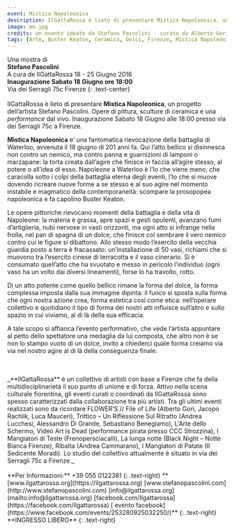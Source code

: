 ```yaml
---
event: Mistica Napoleonica
description: IlGattaRossa è lieto di presentare Mistica Napoleonica, un progetto dell’artista Stefano Pascolini. Opere di pittura, sculture di ceramica e una performance dal vivo." 
image: mn.jpg
credits: un evento ideato da Stefano Pascolini - curato da Alberto Gori e Stefano Pascolini - testo di Cosma Galeni e IlGattaRossa - progetto grafico di Alberto Gori
tags: [Arte, Buster Keaton, Ceramica, Dolci, Firenze, Mistica Napoleonica, Napoleone, Performance, Pittura, Scultura, Stefano Pascolini]
---
```


Una mostra di  
**Stefano Pascolini**  
A cura de IlGattaRossa
18 - 25 Giugno 2016  
**Inaugurazione Sabato 18 Giugno ore 18:00**  
Via dei Serragli 75c Firenze
{: .text-center}
<br />  
IlGattaRossa è lieto di presentare **Mistica Napoleonica**, un progetto dell’artista Stefano Pascolini. 
Opere di pittura, sculture di ceramica e una _performance_ dal vivo. Inaugurazione Sabato 18 Giugno alle 18:00 presso via dei Serragli 75c a Firenze.

**Mistica Napoleonica** e’ una fantomatica rievocazione della battaglia di Waterloo, 
avvenuta il 18 giugno di 201 anni fa. Qui l’atto bellico si disinnesca non contro un nemico, 
ma contro panna e guarnizioni di lamponi o marzapane: la torta creata dall’agire 
che finisce in faccia all’agire stesso, al potere o all’idea di esso. 
Napoleone a Waterloo è l’Io che viene meno, che caracolla sotto i colpi della 
battaglia eterna degli eventi, l’Io che si muove dovendo ricreare nuove forme 
a se stesso e al suo agire nel momento instabile e magmatico della contemporaneità: scompare la prosopopea napoleonica e fa capolino Buster Keaton.

Le opere pittoriche rievocano momenti della battaglia e della vita di Napoleone: 
la materia è grassa, apre spazi e gesti opulenti, avanzano fumi d’artiglieria, 
nubi nervose in vasti orizzonti, ma ogni atto si infrange nella frolla, nel pan 
di spagna di un dolce, che finisce col sembrare il vero nemico contro cui le 
figure si dibattono. Allo stesso modo l’esercito della vecchia guardia posto a 
terra è fracassato: un’installazione di 50 vasi, richiami che si muovono tra 
l’esercito cinese di terracotta e il vaso cinerario. Si è consumato quell’atto 
che ha svuotato e messo in pericolo l’individuo (ogni vaso ha un volto dai diversi lineamenti), forse lo ha travolto, rotto.

Di un atto potente come quello bellico rimane la forma del dolce, la forma complessa imposta dalla sua immagine dipinta: il fuoco si sposta sulla forma che ogni nostra azione crea, forma estetica così come etica: nell’operare collettivo e quotidiano il tipo di forma dei nostri atti influisce sull’altro e sullo spazio in cui viviamo, al di là della sua efficacia.

A tale scopo si affianca l’evento performativo, che vede l’artista appuntare al petto dello spettatore una medaglia da lui composta, che altro non è se non lo stampo vuoto di un dolce, invito a chiederci quale forma creiamo via via nel nostro agire al di là della conseguenza finale.

<br />
<br />
_**IlGattaRossa** è un collettivo di artisti con base a Firenze che fa della multidisciplinarietà il suo punto di unione e di forza. Attivo nella scena culturale fiorentina, gli eventi curati o coordinati da IlGattaRossa sono spesso caratterizzati dalla collaborazione tra più artisti. Tra gli ultimi eventi realizzati sono da ricordare FLOWER’S // File of Life (Alberto Gori, Jacopo Rachlik, Luca Mauceri), Trittico – Un Riflessione Sul Ritratto (Andrea Lucchesi, Alessandro Di Grande, Sebastiano Benegiamo), L'Arte dello Schermo, Video Art is Dead (performance pirata presso CCC Strozzina), I Mangiatori di Teste (Frenopersciacalli), La lunga notte (Black Night – Notte Bianca Firenze), Ribalta (Andrea Cammarano), I Mangiatori di Patate (Il Sedicente Moradi). Lo studio del collettivo attualmente è situato in via dei Serragli 75c a Firenze._

<br />
<br />
**Per Informazioni:**  
+39 055 0122381
{: .text-right}
**[www.ilgattarossa.org](https://ilgattarossa.org)  
[www.stefanopascolini.com](http://www.stefanopascolini.com)  
[info@ilgattarossa.org](mailto:info@ilgattarossa.org)  
[facebook.com/Ilgattarossa](https://facebook.com/ilgattarossa)  
[ evento facebook](https://www.facebook.com/events/253280925032250/)**
{: .text-right}
**INGRESSO LIBERO**
{: .text-right}
